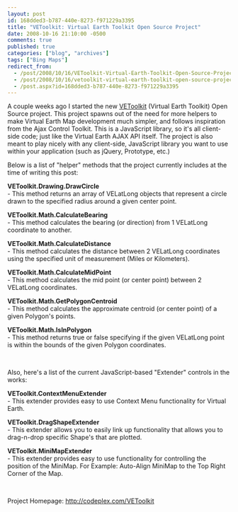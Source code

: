 ```yaml
---
layout: post
id: 168dded3-b787-440e-8273-f971229a3395
title: "VEToolkit: Virtual Earth Toolkit Open Source Project"
date: 2008-10-16 21:10:00 -0500
comments: true
published: true
categories: ["blog", "archives"]
tags: ["Bing Maps"]
redirect_from: 
  - /post/2008/10/16/VEToolkit-Virtual-Earth-Toolkit-Open-Source-Project
  - /post/2008/10/16/vetoolkit-virtual-earth-toolkit-open-source-project
  - /post.aspx?id=168dded3-b787-440e-8273-f971229a3395
---
```

<!-- more -->
<p>
A couple weeks ago I started the new <a href="http://codeplex.com/vetoolkit">VEToolkit</a> (Virtual Earth Toolkit) Open Source project. This project spawns out of the need for more helpers to make Virtual Earth Map development much simpler, and follows inspiration from the Ajax Control Toolkit. This is a JavaScript library, so it&#39;s all client-side code; just like the Virtual Earth AJAX API itself. The project is also meant to play nicely with any client-side, JavaScript library you want to use within your application (such as jQuery, Prototype, etc.)
</p>
<p>
Below is a list of &quot;helper&quot; methods that the project currently includes at the time of writing this post:
</p>
<p>
<strong>VEToolkit.Drawing.DrawCircle</strong><br />
- This method returns an array of VELatLong objects that represent a circle drawn to the specified radius around a given center point.
</p>
<p>
<strong>VEToolkit.Math.CalculateBearing</strong><br />
- This method calculates the bearing (or direction) from 1 VELatLong coordinate to another.
</p>
<p>
<strong>VEToolkit.Math.CalculateDistance</strong><br />
- This method calculates the distance between 2 VELatLong coordinates using the specified unit of measurement (Miles or Kilometers). 
</p>
<p>
<strong>VEToolkit.Math.CalculateMidPoint</strong><br />
- This method calculates the mid point (or center point) between 2 VELatLong coordinates. 
</p>
<p>
<strong>VEToolkit.Math.GetPolygonCentroid</strong><br />
- This method calculates the approximate centroid (or center point) of a given Polygon&#39;s points.
</p>
<p>
<strong>VEToolkit.Math.IsInPolygon</strong><br />
- This method returns true or false specifying if the given VELatLong point is within the bounds of the given Polygon coordinates.
</p>
<p>
&nbsp;
</p>
<p>
Also, here&#39;s a list of the current JavaScript-based &quot;Extender&quot; controls in the works: 
</p>
<p>
<strong>VEToolkit.ContextMenuExtender</strong><br />
- This extender provides easy to use Context Menu functionality for Virtual Earth.
</p>
<p>
<strong>VEToolkit.DragShapeExtender</strong><br />
- This extender allows you to easily link up functionality that allows you to drag-n-drop specific Shape&#39;s that are plotted. 
</p>
<p>
<strong>VEToolkit.MiniMapExtender</strong><br />
- This extender provides easy to use functionality for controlling the position of the MiniMap. For Example: Auto-Align MiniMap to the Top Right Corner of the Map. 
</p>
<p>
&nbsp;
</p>
<p>
Project Homepage: <a href="http://codeplex.com/VEToolkit">http://codeplex.com/VEToolkit</a> 
</p>
